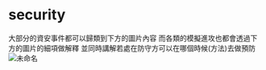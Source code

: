 # security
大部分的資安事件都可以歸類到下方的圖片內容 而各類的模擬進攻也都會透過下方的圖片的細項做解釋
並同時講解若處在防守方可以在哪個時候(方法)去做預防
![未命名](https://user-images.githubusercontent.com/49279418/116978745-b5fb2700-acf6-11eb-8183-ee9ba726ceb6.png)
